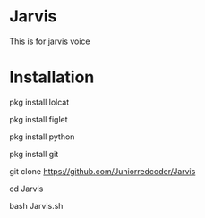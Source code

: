 # Jarvis
This is for jarvis voice

# Installation
pkg install lolcat

pkg install figlet

pkg install python
 
pkg install git

git clone https://github.com/Juniorredcoder/Jarvis

cd Jarvis

bash Jarvis.sh
